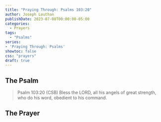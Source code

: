 ```yaml
---
title: "Praying Through: Psalms 103:20"
author: Joseph Louthan
publishDate: 2023-07-08T00:00:00-05:00
categories:
  - Prayers
tags:
  - "Psalms"
series:
- 'Praying Through: Psalms'
showtoc: false
css: "prayers"
draft: true
---
```

## The Psalm

>Psalm 103:20 (CSB) Bless the LORD, all his angels of great strength, who do his word, obedient to his command. 

## The Prayer

<div style="font-variant: small-caps;">

</div>

```text

```
